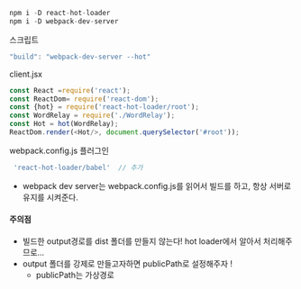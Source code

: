 ```javascript
npm i -D react-hot-loader	
npm i -D webpack-dev-server
```



스크립트

```javascript
"build": "webpack-dev-server --hot"
```

client.jsx

```javascript
const React =require('react');
const ReactDom= require('react-dom');
const {hot} = require('react-hot-loader/root'); 
const WordRelay = require('./WordRelay');
const Hot = hot(WordRelay);
ReactDom.render(<Hot/>, document.querySelector('#root'));
```

webpack.config.js 플러그인

```javascript
 'react-hot-loader/babel'  // 추가 
```





- webpack dev server는 webpack.config.js를 읽어서 빌드를 하고, 항상 서버로 유지를 시켜준다.  



#### 주의점

- 빌드한 output경로를 dist 폴더를 만들지 않는다! hot loader에서 알아서 처리해주므로...
- output 폴더를 강제로 만들고자하면 publicPath로 설정해주자 !
  - publicPath는 가상경로

